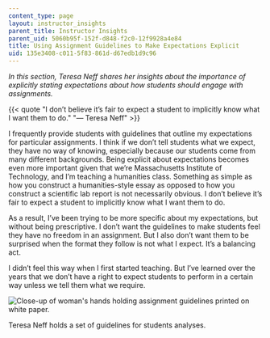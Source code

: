 ```yaml
---
content_type: page
layout: instructor_insights
parent_title: Instructor Insights
parent_uid: 5060b95f-152f-d848-f2c0-12f9928a4e84
title: Using Assignment Guidelines to Make Expectations Explicit
uid: 135e3408-c011-5f83-861d-d67edb1d9c96
---
```


_In this section, Teresa Neff shares her insights about the importance of explicitly stating expectations about how students should engage with assignments._

{{< quote "I don’t believe it’s fair to expect a student to implicitly know what I want them to do." "— Teresa Neff" >}}

I frequently provide students with guidelines that outline my expectations for particular assignments. I think if we don’t tell students what we expect, they have no way of knowing, especially because our students come from many different backgrounds. Being explicit about expectations becomes even more important given that we’re Massachusetts Institute of Technology, and I’m teaching a humanities class. Something as simple as how you construct a humanities-style essay as opposed to how you construct a scientific lab report is not necessarily obvious. I don’t believe it’s fair to expect a student to implicitly know what I want them to do.

As a result, I’ve been trying to be more specific about my expectations, but without being prescriptive. I don’t want the guidelines to make students feel they have no freedom in an assignment. But I also don’t want them to be surprised when the format they follow is not what I expect. It’s a balancing act.

I didn’t feel this way when I first started teaching. But I’ve learned over the years that we don’t have a right to expect students to perform in a certain way unless we tell them what we require.

![Close-up of woman's hands holding assignment guidelines printed on white paper.](BASEURL_PLACEHOLDER/resources/img_500-comp)

Teresa Neff holds a set of guidelines for students analyses.